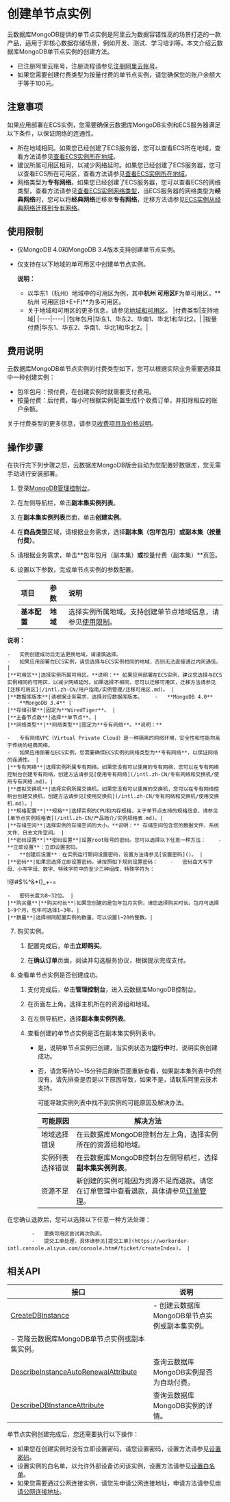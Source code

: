 # 创建单节点实例

云数据库MongoDB提供的单节点实例是阿里云为数据容错性高的场景打造的一款产品，适用于非核心数据存储场景，例如开发、测试、学习培训等。本文介绍云数据库MongoDB单节点实例的创建方法。

-   已注册阿里云账号，注册流程请参见[注册阿里云账号](https://www.alibabacloud.com/help/zh/doc-detail/50482.htm)。
-   如果您需要创建付费类型为按量付费的单节点实例，请您确保您的账户余额大于等于100元。

## 注意事项

如果应用部署在ECS实例，您需要确保云数据库MongoDB实例和ECS服务器满足以下条件，以保证网络的连通性。

-   所在地域相同。如果您已经创建了ECS服务器，您可以查看ECS所在地域，查看方法请参见[查看ECS实例所在地域](/intl.zh-CN/实例/管理实例/查看实例信息.md)。
-   建议所属可用区相同，以减少网络延时。如果您已经创建了ECS服务器，您可以查看ECS所在可用区，查看方法请参见[查看ECS实例所在地域](/intl.zh-CN/实例/管理实例/查看实例信息.md)。
-   网络类型为**专有网络**。如果您已经创建了ECS服务器，您可以查看ECS的网络类型，查看方法请参见[查看ECS实例网络类型](/intl.zh-CN/实例/管理实例/查看实例信息.md)，当ECS服务器的网络类型为**经典网络**时，您可以将**经典网络**迁移至**专有网络**，迁移方法请参见[ECS实例从经典网络迁移到专有网络](/intl.zh-CN/网络/经典网络迁移到专有网络（新版）/ECS实例从经典网络迁移到专有网络.md)。

## 使用限制

-   仅MongoDB 4.0和MongoDB 3.4版本支持创建单节点实例。
-   仅支持在以下地域的单可用区中创建单节点实例。

    **说明：**

    -   以华东1（杭州）地域中的可用区为例，其中**杭州 可用区F**为单可用区，**杭州 可用区\(B+E+F\)**为多可用区。
    -   关于地域和可用区的更多信息，请参见[地域和可用区](https://www.alibabacloud.com/help/zh/doc-detail/40654.htm)。
    |付费类型|支持地域|
    |----|----|
    |包年包月|华东1、华东2、华南1、华北1和华北2。|
    |按量付费|华东1、华东2、华南1、华北1和华北2。|


## 费用说明

云数据库MongoDB单节点实例的付费类型如下，您可以根据实际业务需要选择其中一种创建实例：

-   包年包月：预付费，在创建实例时就需要支付费用。
-   按量付费：后付费，每小时根据实例配置生成1个收费订单，并扣除相应的账户余额。

关于付费类型的更多信息，请参见[收费项目及价格说明](/intl.zh-CN/产品定价/收费项目及价格说明.md)。

## 操作步骤

在执行完下列步骤之后，云数据库MongoDB版会自动为您配置好数据库，您无需手动进行安装部署。

1.  登录[MongoDB管理控制台](https://mongodb.console.aliyun.com/)。

2.  在左侧导航栏，单击**副本集实例列表**。

3.  在**副本集实例列表**页面，单击**创建实例**。

4.  在**商品类型**区域，请根据业务需求，选择**副本集（包年包月）**或**副本集（按量付费）**。

5.  请根据业务需求，单击**包年包月（副本集）**或**按量付费（副本集）**页签。

6.  设置以下参数，完成单节点实例的参数配置。

    |项目|参数|说明|
    |:-|:-|:-|
    |**基本配置**|**地域**|选择实例所属地域。支持创建单节点地域信息，请参见[使用限制](#section_85k_mtx_npf)。

**说明：**

    -   实例创建成功后无法更换地域，请谨慎选择。
    -   如果应用部署在ECS实例，请您选择与ECS实例相同的地域，否则无法直接通过内网通信。 |
    |**可用区**|选择实例所属可用区。**说明：** 如果应用部署在ECS实例，建议您选择与ECS实例相同的可用区，以减少网络延时。如果选择不相同，您可以迁移可用区，迁移方法请参见[迁移可用区](/intl.zh-CN/用户指南/实例管理/迁移可用区.md)。 |
    |**数据库版本**|请根据业务需求，选择对应数据库版本。    -   **MongoDB 4.0**
    -   **MongoDB 3.4** |
    |**存储引擎**|固定为**WiredTiger**。 |
    |**主备节点数**|选择**单节点**。|
    |**网络类型**|**网络类型**|固定为**专有网络**。**说明：**

    -   专有网络VPC（Virtual Private Cloud）是一种隔离的网络环境，安全性和性能均高于传统的经典网络。
    -   如果应用部署在ECS实例，您需要确保ECS实例的网络类型为**专有网络**，以保证网络的连通性。 |
    |**专有网络**|选择实例所属专有网络。如果您没有可以使用的专有网络，您可以在专有网络控制台创建专有网络，创建方法请参见[使用专有网络](/intl.zh-CN/专有网络和交换机/使用专有网络.md)。|
    |**虚拟交换机**|选择实例所属交换机。如果您没有可以使用的交换机，您可以在专有网络控制台创建交换机，创建方法请参见[使用交换机](/intl.zh-CN/专有网络和交换机/使用交换机.md)。|
    |**规格配置**|**规格**|选择实例的CPU和内存规格，关于单节点支持的规格信息，请参见[单节点实例规格表](/intl.zh-CN/产品简介/实例规格表.md)。|
    |**存储空间**|选择实例的存储空间的大小。**说明：** 存储空间包含您的数据文件、系统文件、日志文件空间。 |
    |**密码设置**|**密码设置**|设置root账号的密码。您可以选择以下任意一种方法：    -   **立即设置**：立即设置密码。
    -   **创建后设置**：在实例运行期间设置密码，设置方法请参见[设置密码]()。 |
    |**密码**|如果您选择立即设置密码，请按照如下规则设置密码：    -   密码由大写字母、小写字母、数字、特殊字符中的至少三种组成，特殊字符为：

!@\#$%^&\*\(\)\_+-=

    -   密码长度为8~32位。 |
    |**购买量**|**购买时长**|如果您创建的是包年包月实例，请您选择购买时长。包月可选择1~9个月，包年可选择1~3年。|
    |**数量**|选择相同配置实例的数量，可以设置1~20的整数。|

7.  购买实例。

    1.  配置完成后，单击**立即购买**。

    2.  在**确认订单**页面，阅读并勾选服务协议，根据提示完成支付。

8.  查看单节点实例是否创建成功。

    1.  支付完成后，单击**管理控制台**，进入云数据库MongoDB控制台。

    2.  在页面左上角，选择主机所在的资源组和地域。

    3.  在左侧导航栏，选择**副本集实例列表**。

    4.  查看创建的单节点实例是否在副本集实例列表中。

        -   是，说明单节点实例已创建，当实例状态为**运行中**时，说明实例创建成功。
        -   否，请您等待10~15分钟后刷新页面重新查看，如果副本集列表中仍然没有，请先排查是否是以下原因导致，如果不是，请联系阿里云技术支持。

            可能导致实例列表中找不到实例的可能原因及解决办法。

            |可能原因|解决方法|
            |----|----|
            |地域选择错误|在云数据库MongoDB控制台左上角，选择实例所在的资源组和地域。|
            |实例列表选择错误|在云数据库MongoDB控制台左侧导航栏，选择**副本集实例列表**。|
            |资源不足|新创建的实例可能因为资源不足而退款。请您在订单管理中查看退款，具体请参见[订单管理](https://expense.console.aliyun.com/#/order/list/)。

在您确认退款后，您可以选择以下任意一种方法处理：

            -   更换可用区尝试再次购买。
            -   提交工单处理，具体请参见[提交工单](https://workorder-intl.console.aliyun.com/console.htm#/ticket/createIndex)。 |


## 相关API

|接口|说明|
|--|--|
|[CreateDBInstance](/intl.zh-CN/API参考/生命周期管理/CreateDBInstance.md)|-   创建云数据库MongoDB单节点实例或副本集实例。
-   克隆云数据库MongoDB单节点实例或副本集实例。 |
|[DescribeInstanceAutoRenewalAttribute](/intl.zh-CN/API参考/生命周期管理/DescribeInstanceAutoRenewalAttribute.md)|查询云数据库MongoDB实例是否为自动付费。|
|[DescribeDBInstanceAttribute](/intl.zh-CN/API参考/查询实例信息/DescribeDBInstanceAttribute.md)|查询云数据库MongoDB实例的详情。|

单节点实例创建完成后，您还需要执行以下操作：

-   如果您在创建实例时没有立即设置密码，请您设置密码，设置方法请参见[设置密码](/intl.zh-CN/快速入门/重置密码.md)。
-   设置实例的白名单，以允许外部设备访问该实例，设置方法请参见[设置白名单](/intl.zh-CN/快速入门/设置白名单.md)。
-   如果您需要通过公网连接实例，请您先申请公网连接地址，申请方法请参见[申请公网连接地址](/intl.zh-CN/快速入门/申请公网连接地址.md)。

